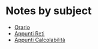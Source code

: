 # Notes by subject

- [Orario](orario.md)
- [Appunti Reti](reti.md)
- [Appunti Calcolabilità](ecc.md)
